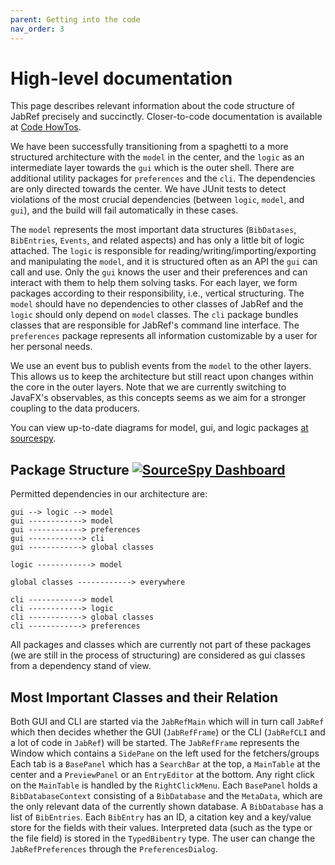```yaml
---
parent: Getting into the code
nav_order: 3
---
```

# High-level documentation

This page describes relevant information about the code structure of JabRef precisely and succinctly. Closer-to-code documentation is available at [Code HowTos](../code-howtos).

We have been successfully transitioning from a spaghetti to a more structured architecture with the `model` in the center, and the `logic` as an intermediate layer towards the `gui` which is the outer shell. There are additional utility packages for `preferences` and the `cli`. The dependencies are only directed towards the center. We have JUnit tests to detect violations of the most crucial dependencies (between `logic`, `model`, and `gui`), and the build will fail automatically in these cases.

The `model` represents the most important data structures (`BibDatases`, `BibEntries`, `Events`, and related aspects) and has only a little bit of logic attached.
The `logic` is responsible for reading/writing/importing/exporting and manipulating the `model`, and it is structured often as an API the `gui` can call and use.
Only the `gui` knows the user and their preferences and can interact with them to help them solving tasks.
For each layer, we form packages according to their responsibility, i.e., vertical structuring.
The `model` should have no dependencies to other classes of JabRef and the `logic` should only depend on `model` classes.
The `cli` package bundles classes that are responsible for JabRef's command line interface.
The `preferences` package represents all information customizable by a user for her personal needs.

We use an event bus to publish events from the `model` to the other layers.
This allows us to keep the architecture but still react upon changes within the core in the outer layers.
Note that we are currently switching to JavaFX's observables, as this concepts seems as we aim for a stronger coupling to the data producers.

You can view up-to-date diagrams for model, gui, and logic packages [at sourcespy](https://sourcespy.com/github/jabref/).

## Package Structure [![SourceSpy Dashboard](https://sourcespy.com/shield.svg)](https://sourcespy.com/github/jabref/)

Permitted dependencies in our architecture are:

```
gui --> logic --> model
gui ------------> model
gui ------------> preferences
gui ------------> cli
gui ------------> global classes

logic ------------> model

global classes ------------> everywhere

cli ------------> model
cli ------------> logic
cli ------------> global classes
cli ------------> preferences
```

All packages and classes which are currently not part of these packages (we are still in the process of structuring) are considered as gui classes from a dependency stand of view.

## Most Important Classes and their Relation

Both GUI and CLI are started via the `JabRefMain` which will in turn call `JabRef` which then decides whether the GUI (`JabRefFrame`) or the CLI (`JabRefCLI` and a lot of code in `JabRef`) will be started. The `JabRefFrame` represents the Window which contains a `SidePane` on the left used for the fetchers/groups Each tab is a `BasePanel` which has a `SearchBar` at the top, a `MainTable` at the center and a `PreviewPanel` or an `EntryEditor` at the bottom. Any right click on the `MainTable` is handled by the `RightClickMenu`. Each `BasePanel` holds a `BibDatabaseContext` consisting of a `BibDatabase` and the `MetaData`, which are the only relevant data of the currently shown database. A `BibDatabase` has a list of `BibEntries`. Each `BibEntry` has an ID, a citation key and a key/value store for the fields with their values. Interpreted data (such as the type or the file field) is stored in the `TypedBibentry` type. The user can change the `JabRefPreferences` through the `PreferencesDialog`.
